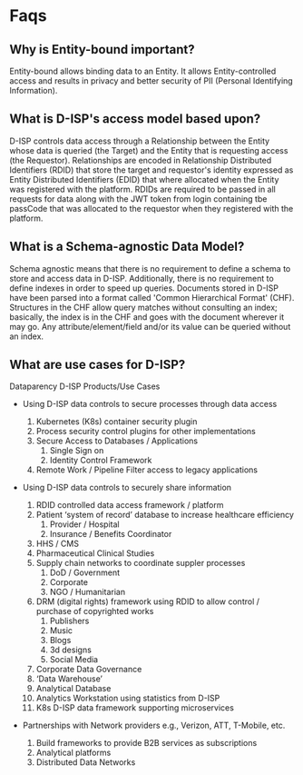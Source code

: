 # Faqs #

## Why is Entity-bound important?

Entity-bound allows binding data to an Entity. It allows Entity-controlled access and results in 
privacy and better security of PII (Personal Identifying Information).

## What is D-ISP's access model based upon? 

D-ISP controls data access through a Relationship between the Entity whose data is queried (the Target) 
and the Entity that is requesting access (the Requestor).
Relationships are encoded in Relationship Distributed Identifiers (RDID) that store the target and requestor's identity expressed
as Entity Distributed Identifiers (EDID) that where allocated when the Entity was registered with the platform.
RDIDs are required to be passed in all requests for data along with the JWT token from login containing tbe passCode that was allocated
to the requestor when they registered with the platform.

## What is a Schema-agnostic Data Model?

Schema agnostic means that there is no requirement to define a schema to store and access data in D-ISP.
Additionally, there is no requirement to define indexes in order to speed up queries. Documents stored in
D-ISP have been parsed into a format called 'Common Hierarchical Format' (CHF). Structures in the CHF allow
query matches without consulting an index; basically, the index is in the CHF and goes with the document
wherever it may go. Any attribute/element/field and/or its value can be queried without an index.
 
 ## What are use cases for D-ISP?
 Dataparency D-ISP Products/Use Cases
 
 -	Using D-ISP data controls to secure processes through data access
 
    1. Kubernetes (K8s) container security plugin
    2. Process security control plugins for other implementations
    3. Secure Access to Databases / Applications
        1. Single Sign on
        2. Identity Control Framework
    4. Remote Work / Pipeline Filter access to legacy applications
 -	Using D-ISP data controls to securely share information
 
    1. RDID controlled data access framework / platform
    2. Patient ‘system of record’ database to increase healthcare efficiency
        1. Provider / Hospital
        2. Insurance / Benefits Coordinator
    3. HHS / CMS
    4. Pharmaceutical Clinical Studies
    5. Supply chain networks to coordinate suppler processes
        1. DoD / Government
        2. Corporate
        3. NGO / Humanitarian
    6. DRM (digital rights) framework using RDID to allow control / purchase of copyrighted works
        1. Publishers
        2. Music 
        3. Blogs
        4. 3d designs
        5. Social Media
    7. Corporate Data Governance
    8. ‘Data Warehouse’
    9. Analytical Database
    10. Analytics Workstation using statistics from D-ISP
    11.	K8s D-ISP data framework supporting microservices
 -	Partnerships with Network providers e.g., Verizon, ATT, T-Mobile, etc.
 
    1. Build frameworks to provide B2B services as subscriptions
    2. Analytical platforms
    3. Distributed Data Networks
